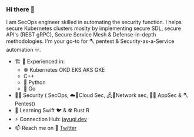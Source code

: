 

### Hi there 👋
I am SecOps engineer skilled in automating the security function.
I helps secure Kubernetes clusters moslty by implementing secure SDL, secure API's (REST gRPC), Secure Service Mesh & Defense-in-depth methodologies.
I'm your go-to for  🪓 pentest & Security-as-a-Service automation ♾️.

-  🏗️ 🧰 Experienced in:
	  -   ☸️ Kubernetes OKD EKS AKS GKE
	  -  C++
	  -  🐍 Python
	  -  🐹 Go	
- 🐱‍👤 Security ( SecOps, ☁️🔐Cloud Sec, 🖧🔐Network sec, 📱🔐 AppSec & 🪓 Pentest) 
- 🌱 Learning Swift 🐦 	 &  ☢️ Rust R
- ⚡ Connection Hub: [jayugi.dev](https://dev.to/jayugi)
- 📫 Reach me on 🦜 [Twitter](https://twitter.com/joshk8s) 
